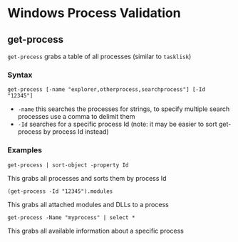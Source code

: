 # Windows Process Validation

## get-process

`get-process` grabs a table of all processes (similar to `tasklisk`)

### Syntax

```
get-process [-name "explorer,otherprocess,searchprocess"] [-Id "12345"]
```
- `-name` this searches the processes for strings, to specify multiple search processes use a comma to delimit them
- `-Id` searches for a specific process Id (note: it may be easier to sort get-process by process Id instead)

### Examples

```
get-process | sort-object -property Id
```
This grabs all processes and sorts them by process Id

```
(get-process -Id "12345").modules
```
This grabs all attached modules and DLLs to a process


```
get-process -Name "myprocess" | select *
```
This grabs all available information about a specific process
